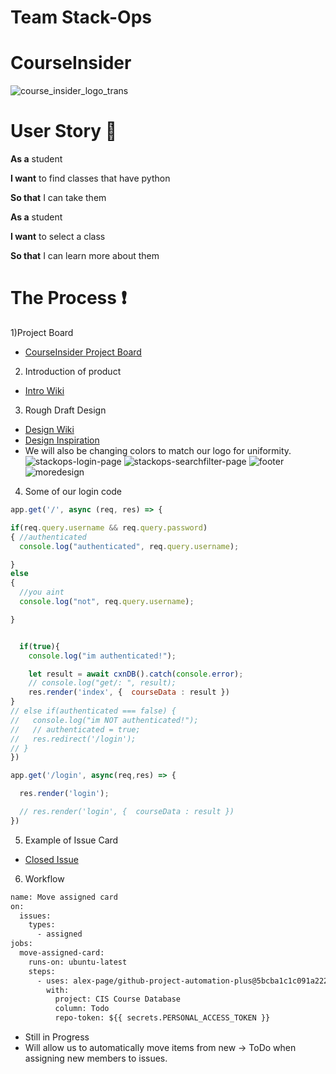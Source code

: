 # Team Stack-Ops

# CourseInsider

![course_insider_logo_trans](https://user-images.githubusercontent.com/111534176/232884866-4573578f-29f2-4f09-8eae-970c75079c17.png)

# User Story :raising_hand:

**As a** student

**I want** to find classes that have python 

**So that** I can take them

**As a** student

**I want** to select a class

**So that** I can learn more about them

# The Process :exclamation:
1)Project Board 
 - [CourseInsider Project Board](https://github.com/users/HubbbaBubbba/projects/2)
2) Introduction of product
 - [Intro Wiki](https://github.com/HubbbaBubbba/StackOps/wiki)
3) Rough Draft Design
 - [Design Wiki](https://github.com/HubbbaBubbba/StackOps/wiki/The-Process)
 - [Design Inspiration](https://codepen.io/bartaxyz/pen/DZJwQX)
 - We will also be changing colors to match our logo for uniformity.
![stackops-login-page](https://user-images.githubusercontent.com/111534176/232892340-3ef597df-b5bd-4600-a134-51f90bb8ae5d.jpg)
![stackops-searchfilter-page](https://user-images.githubusercontent.com/111534176/232892352-b776e626-5eaf-44de-bd8f-e051cefc4b67.jpg)
![footer](https://user-images.githubusercontent.com/111534176/232890997-8d3069af-ece3-4d12-9124-1d39717eea7d.jpg)
![moredesign](https://user-images.githubusercontent.com/111534176/232891059-c0aad41e-51d6-43a8-9145-337d076cce11.jpg)

4) Some of our login code

```javascript
app.get('/', async (req, res) => {

if(req.query.username && req.query.password)   
{ //authenticated
  console.log("authenticated", req.query.username);

}
else
{
  //you aint 
  console.log("not", req.query.username);

}


  if(true){
    console.log("im authenticated!"); 

    let result = await cxnDB().catch(console.error); 
    // console.log("get/: ", result);
    res.render('index', {  courseData : result })
}
// else if(authenticated === false) {
//   console.log("im NOT authenticated!"); 
//   // authenticated = true;
//   res.redirect('/login');
// }
})

app.get('/login', async(req,res) => {

  res.render('login'); 

  // res.render('login', {  courseData : result })
})

```
5) Example of Issue Card
  - [Closed Issue](https://github.com/HubbbaBubbba/StackOps/issues/3)
6) Workflow
``` diff
name: Move assigned card
on:
  issues:
    types:
      - assigned
jobs:
  move-assigned-card:
    runs-on: ubuntu-latest
    steps:
      - uses: alex-page/github-project-automation-plus@5bcba1c1c091a222584d10913e5c060d32c44044
        with:
          project: CIS Course Database
          column: Todo
          repo-token: ${{ secrets.PERSONAL_ACCESS_TOKEN }}
```
 - Still in Progress
 - Will allow us to automatically move items from new -> ToDo when assigning new members to issues.
